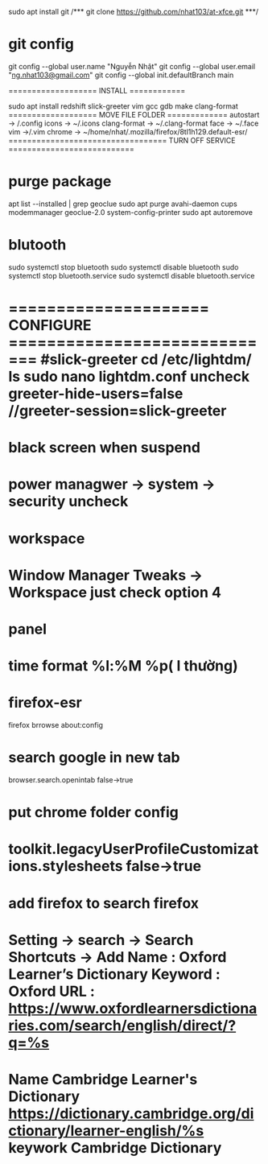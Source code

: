 sudo apt install git 
/*** git clone https://github.com/nhat103/at-xfce.git ***/
# git config 
git config --global user.name "Nguyễn Nhật"
git config --global user.email "ng.nhat103@gmail.com"
git config --global init.defaultBranch main

=================== INSTALL ============

sudo apt install redshift slick-greeter vim gcc gdb make clang-format
=================== MOVE FILE FOLDER   =============
autostart -> /.config
icons -> ~/.icons
clang-format -> ~/.clang-format
face -> ~/.face
vim ->/.vim
chrome -> ~/home/nhat/.mozilla/firefox/8tl1h129.default-esr/
================================== TURN OFF SERVICE ===========================
# purge package
apt list --installed | grep geoclue
sudo apt purge avahi-daemon cups modemmanager geoclue-2.0 system-config-printer
sudo apt autoremove
# blutooth
sudo systemctl stop bluetooth
sudo systemctl disable bluetooth
sudo systemctl stop bluetooth.service
sudo systemctl disable bluetooth.service

===================== CONFIGURE =============================
#slick-greeter
cd /etc/lightdm/
ls
sudo nano lightdm.conf
uncheck 	greeter-hide-users=false	
	//greeter-session=slick-greeter
======
# black screen when suspend
power managwer -> system -> security 
 uncheck
======
# workspace
Window Manager Tweaks -> Workspace
 just check option 4
======
# panel
 time format %l:%M %p( l thường)
======
# firefox-esr
firefox brrowse about:config 
# search google in new tab
browser.search.openintab  false->true
# put chrome folder config
toolkit.legacyUserProfileCustomizations.stylesheets false->true
============
# add firefox to search firefox
Setting -> search -> Search Shortcuts -> Add 
Name : Oxford Learner’s Dictionary
Keyword : Oxford
URL : https://www.oxfordlearnersdictionaries.com/search/english/direct/?q=%s
==
Name Cambridge Learner's Dictionary
https://dictionary.cambridge.org/dictionary/learner-english/%s
keywork Cambridge Dictionary
===



